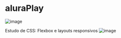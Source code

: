 # aluraPlay
![image](https://github.com/user-attachments/assets/b282e661-24b9-481d-a966-23a6900aa6de)

Estudo de CSS: Flexbox e layouts responsivos
![image](https://github.com/user-attachments/assets/ff1ac951-8582-47cc-9e1d-b3f7a0bed65a)
